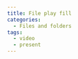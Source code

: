 ```yaml
---
title: File play fill
categories:
  - Files and folders
tags:
  - video
  - present
---
```

